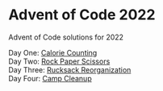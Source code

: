 # Advent of Code 2022  

Advent of Code solutions for 2022

Day One: [Calorie Counting](https://github.com/JasonP2002/advent-of-code-2022/blob/main/DayOne.java)  
Day Two: [Rock Paper Scissors](https://github.com/JasonP2002/advent-of-code-2022/blob/main/DayTwo.java)  
Day Three: [Rucksack Reorganization](https://github.com/JasonP2002/advent-of-code-2022/blob/main/DayThree.py)  
Day Four: [Camp Cleanup](https://github.com/JasonP2002/advent-of-code-2022/blob/main/DayFour.py)  
  
